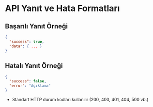 # API Yanıt ve Hata Formatları

## Başarılı Yanıt Örneği
```json
{
  "success": true,
  "data": { ... }
}
```

## Hatalı Yanıt Örneği
```json
{
  "success": false,
  "error": "Açıklama"
}
```

- Standart HTTP durum kodları kullanılır (200, 400, 401, 404, 500 vb.)
